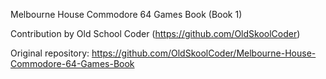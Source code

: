 Melbourne House Commodore 64 Games Book (Book 1)

Contribution by Old School Coder (https://github.com/OldSkoolCoder)  

Original repository: https://github.com/OldSkoolCoder/Melbourne-House-Commodore-64-Games-Book
